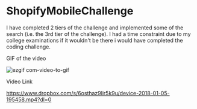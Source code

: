 # ShopifyMobileChallenge
I have completed 2 tiers of the challenge and implemented some of the search (i.e. the 3rd tier of the challenge). I had a time constraint due to my college examinations if it wouldn't be there i would have completed the coding challenge.

GIF of the video

![ezgif com-video-to-gif](https://user-images.githubusercontent.com/22222147/34613409-b806e86a-f253-11e7-84ac-d158eec1dcdb.gif)

Video Link

https://www.dropbox.com/s/6osthaz9lir5k9u/device-2018-01-05-195458.mp4?dl=0
